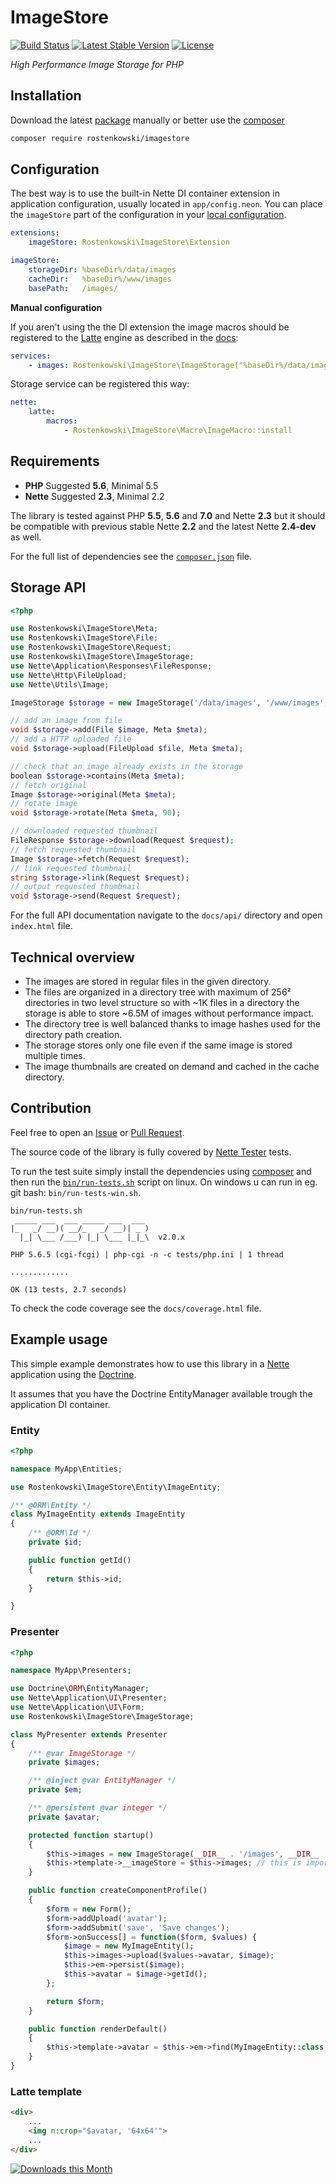 
# ImageStore 

[![Build Status](https://travis-ci.org/rostenkowski/imagestore.svg?branch=master)](https://travis-ci.org/rostenkowski/imagestore) 
[![Latest Stable Version](https://poser.pugx.org/rostenkowski/imagestore/v/stable)](https://github.com/rostenkowski/imagestore/releases)
[![License](https://img.shields.io/badge/license-New%20BSD-blue.svg)](https://github.com/rostenkowski/imagestore/blob/master/LICENSE)

*High Performance Image Storage for PHP*

## Installation

Download the latest [package](https://github.com/rostenkowski/imagestore/releases) manually
or better use the [composer](https://getcomposer.org/doc/00-intro.md#globally)

```bash
composer require rostenkowski/imagestore
```

## Configuration

The best way is to use the built-in Nette DI container extension in application configuration, usually located in `app/config.neon`. You can place the `imageStore` part of the configuration in your [local configuration](https://github.com/nette/sandbox/tree/master/app/config). 
```yml
extensions:
	imageStore: Rostenkowski\ImageStore\Extension

imageStore:
	storageDir: %baseDir%/data/images
	cacheDir:   %baseDir%/www/images
	basePath:   /images/
```

**Manual configuration**

If you aren't using the the DI extension the image macros should be registered to the [Latte](https://latte.nette.org/) engine as described in the [docs](https://doc.nette.org/en/2.2/configuring#toc-latte):

```yaml
services:
    - images: Rostenkowski\ImageStore\ImageStorage("%baseDir%/data/images", "%baseDir%/www/images")
```   
Storage service can be registered this way:
```yml
nette:
    latte:
        macros:
            - Rostenkowski\ImageStore\Macro\ImageMacro::install
```

## Requirements 
- **PHP** Suggested **5.6**, Minimal 5.5
- **Nette** Suggested **2.3**, Minimal 2.2

The library is tested against PHP **5.5**, **5.6** and **7.0** and Nette **2.3** but it should be compatible with previous stable Nette **2.2** and the latest Nette **2.4-dev** as well.

For the full list of dependencies see the [`composer.json`](https://github.com/rostenkowski/imagestore/blob/master/composer.json) file.

## Storage API 
```php
<?php

use Rostenkowski\ImageStore\Meta;
use Rostenkowski\ImageStore\File;
use Rostenkowski\ImageStore\Request;
use Rostenkowski\ImageStore\ImageStorage;
use Nette\Application\Responses\FileResponse;
use Nette\Http\FileUpload;
use Nette\Utils\Image;

ImageStorage $storage = new ImageStorage('/data/images', '/www/images', '/images/');

// add an image from file
void $storage->add(File $image, Meta $meta);
// add a HTTP uploaded file
void $storage->upload(FileUpload $file, Meta $meta);

// check that an image already exists in the storage
boolean $storage->contains(Meta $meta);
// fetch original
Image $storage->original(Meta $meta);
// rotate image
void $storage->rotate(Meta $meta, 90);

// downloaded requested thumbnail
FileResponse $storage->download(Request $request);
// fetch requested thumbnail
Image $storage->fetch(Request $request);
// link requested thumbnail
string $storage->link(Request $request);
// output requested thumbnail
void $storage->send(Request $request);
```

For the full API documentation navigate to the `docs/api/` directory and open `index.html` file.

## Technical overview
- The images are stored in regular files in the given directory.
- The files are organized in a directory tree with maximum of 256² directories in two level structure so with ~1K files in a directory the storage is able to store ~6.5M of images without performance impact.
- The directory tree is well balanced thanks to image hashes used for the directory path creation.
- The storage stores only one file even if the same image is stored multiple times.
- The image thumbnails are created on demand and cached in the cache directory.

## Contribution

Feel free to open an [Issue](https://github.com/rostenkowski/imagestore/issues) or [Pull Request](https://github.com/rostenkowski/imagestore/pulls).

The source code of the library is fully covered by [Nette Tester](https://tester.nette.org/) tests.

To run the test suite simply install the dependencies
using [composer](https://getcomposer.org/doc/00-intro.md#globally) and then run the [`bin/run-tests.sh`](bin/run-tests.sh) script on linux. On windows u can run in eg. git bash: `bin/run-tests-win.sh`.

```
bin/run-tests.sh
 _____ ___  ___ _____ ___  ___
|_   _/ __)( __/_   _/ __)| _ )
  |_| \___ /___) |_| \___ |_|_\  v2.0.x

PHP 5.6.5 (cgi-fcgi) | php-cgi -n -c tests/php.ini | 1 thread

.............

OK (13 tests, 2.7 seconds)
```

To check the code coverage see the `docs/coverage.html` file.

## Example usage
This simple example demonstrates how to use this library in a [Nette](https://doc.nette.org/cs/2.3/quickstart) application using the [Doctrine](http://docs.doctrine-project.org/projects/doctrine-orm/en/latest/tutorials/getting-started.html).

It assumes that you have the Doctrine EntityManager available trough the application DI container.

### Entity

```php
<?php

namespace MyApp\Entities;

use Rostenkowski\ImageStore\Entity\ImageEntity;

/** @ORM\Entity */
class MyImageEntity extends ImageEntity
{
	/** @ORM\Id */
	private $id;

	public function getId()
	{
		return $this->id;
	}

}
```

### Presenter

```php
<?php

namespace MyApp\Presenters;

use Doctrine\ORM\EntityManager;
use Nette\Application\UI\Presenter;
use Nette\Application\UI\Form;
use Rostenkowski\ImageStore\ImageStorage;

class MyPresenter extends Presenter
{
	/** @var ImageStorage */
	private $images;

	/** @inject @var EntityManager */
    private $em;

    /** @persistent @var integer */
    private $avatar;

	protected function startup()
	{
		$this->images = new ImageStorage(__DIR__ . '/images', __DIR__ . '/cache');
		$this->template->__imageStore = $this->images; // this is important for the image macros
	}

	public function createComponentProfile()
	{
		$form = new Form();
		$form->addUpload('avatar');
		$form->addSubmit('save', 'Save changes');
		$form->onSuccess[] = function($form, $values) {
			$image = new MyImageEntity();
			$this->images->upload($values->avatar, $image);
			$this->em->persist($image);
			$this->avatar = $image->getId();
		};

		return $form;
	}

	public function renderDefault()
	{
		$this->template->avatar = $this->em->find(MyImageEntity::class, $this->avatar);
	}
}
```

### Latte template

```html
<div>
	...
	<img n:crop="$avatar, '64x64'">
	...
</div>
```

[![Downloads this Month](https://img.shields.io/packagist/dm/rostenkowski/imagestore.svg)](https://packagist.org/packages/rostenkowski/imagestore)
